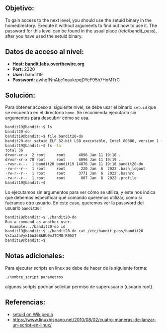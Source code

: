 ## Objetivo:
To gain access to the next level, you should use the setuid binary in the homedirectory. Execute it without arguments to find out how to use it. The password for this level can be found in the usual place (/etc/bandit_pass), after you have used the setuid binary.

## Datos de acceso al nivel:
- **Host: bandit.labs.overthewire.org** 
- **Port:** 2220
- **User:** bandit19
- **Password:** awhqfNnAbc1naukrpqDYcF95h7HoMTrC

## Solución:
Para obtener acceso al siguiente nivel, se debe usar el binario `setuid` que se encuentra en el directorio `home`. Se recomienda ejecutarlo sin argumentos para descubrir cómo se usa.

```bash
bandit19@bandit:~$ ls
bandit20-do
bandit19@bandit:~$ file bandit20-do
bandit20-do: setuid ELF 32-bit LSB executable, Intel 80386, version 1 (SYSV), dynamically linked, interpreter /lib/ld-linux.so.2, BuildID[sha1]=c148b21f7eb7e816998f07490c8007567e51953f, for GNU/Linux 3.2.0, not stripped
bandit19@bandit:~$ ls -la
total 36
drwxr-xr-x  2 root     root      4096 Jan 11 19:18 .
drwxr-xr-x 70 root     root      4096 Jan 11 19:19 ..
-rwsr-x---  1 bandit20 bandit19 14876 Jan 11 19:18 bandit20-do
-rw-r--r--  1 root     root       220 Jan  6  2022 .bash_logout
-rw-r--r--  1 root     root      3771 Jan  6  2022 .bashrc
-rw-r--r--  1 root     root       807 Jan  6  2022 .profile
bandit19@bandit:~$
```

Lo ejecutamos sin argumentos para ver cómo se utiliza, y este nos indica que debemos especificar qué comando queremos utilizar, como si fuéramos otro usuario. En este caso, queremos ver la password del usuario `bandit20`:

```bash
bandit19@bandit:~$ ./bandit20-do
Run a command as another user.
  Example: ./bandit20-do id
bandit19@bandit:~$ ./bandit20-do cat /etc/bandit_pass/bandit20
VxCazJaVykI6W36BkBU0mJTCM8rR95XT
bandit19@bandit:~$
```

## Notas adicionales:
Para ejecutar scripts en linux se debe de hacer de la siguiente forma:

```bash
./nombre_script parametros
```

algunos scripts podrían solicitar permiso de superusuario (usuario root).

## Referencias:
- [setuid on Wikipedia](https://en.wikipedia.org/wiki/Setuid)
- https://www.linuxhispano.net/2010/08/02/cuatro-maneras-de-lanzar-un-script-en-linux/